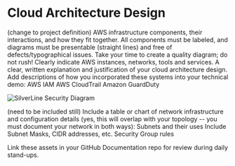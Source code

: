 # Cloud Architecture Design


(change to project definition)
AWS infrastructure components, their interactions, and how they fit together.
All components must be labeled, and diagrams must be presentable (straight lines) and free of defects/typographical issues. Take your time to create a quality diagram; do not rush!
Clearly indicate AWS instances, networks, tools and services.
A clear, written explanation and justification of your cloud architecture design.
Add descriptions of how you incorporated these systems into your technical demo:
AWS IAM
AWS CloudTrail
Amazon GuardDuty



![SilverLine Security Diagram](https://github.com/SilverLine-Security/Topologies/blob/main/SilverLine%20Security%20Network%20Diagram%20.png)

(need to be included still)
Include a table or chart of network infrastructure and configuration details (yes, this will overlap with your topology -- you must document your network in both ways):
Subnets and their uses
Include Subnet Masks, CIDR addresses, etc.
Security Group rules



Link these assets in your GitHub Documentation repo for review during daily stand-ups.
